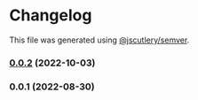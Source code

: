 # Changelog

This file was generated using [@jscutlery/semver](https://github.com/jscutlery/semver).

### [0.0.2](https://github.com/HausDAO/daohaus-monorepo/compare/abi-utilities@0.0.1...abi-utilities@0.0.2) (2022-10-03)

### 0.0.1 (2022-08-30)

